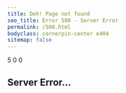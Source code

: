 ```yaml
---
title: Doh! Page not found
seo_title: Error 500 - Server Error
permalink: /500.html
bodyclass: cornerpin-center e404
sitemap: false
---
```


<div class='middle'>
    <div class='h1 ubuntu'>
        <span class='zbounce'>5</span>
        <span class='zdrop2'>0</span>
        <span class='zbounce3'>0</span>
    </div>
    <h2 class='center vpad20 zbounce2'>
        Server Error...
    </h2>
</div>
